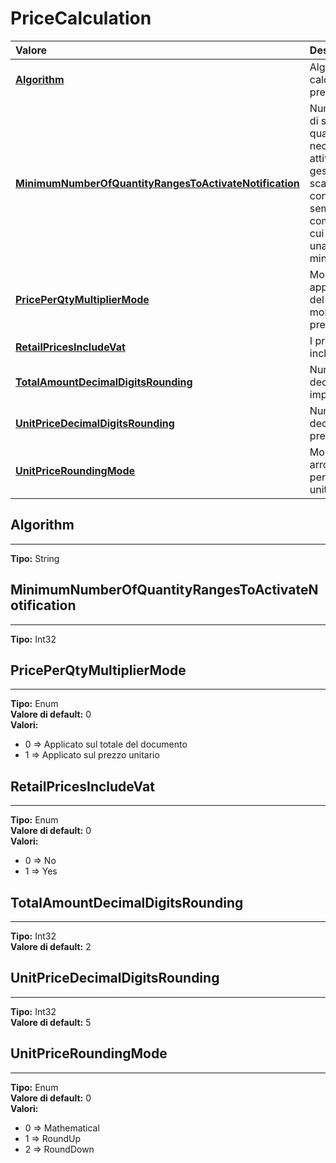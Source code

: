 # PriceCalculation

| Valore| Descrizione |
| :--- | :--- |
| [**Algorithm**](pricecalculation.md#algorithm) | Algoritmo per il calcolo dei prezzi |
| [**MinimumNumberOfQuantityRangesToActivateNotification**](pricecalculation.md#minimumnumberofquantityrangestoactivatenotification) | Numero minimo di scaglioni quantità necessari per attivare la gestione degli scaglioni (e non considerarli semplicemente come articoli di cui è richiesta una quantità minima) |
| [**PricePerQtyMultiplierMode**](pricecalculation.md#priceperqtymultipliermode) | Modalità di applicazione del moltiplicatore prezzi |
| [**RetailPricesIncludeVat**](pricecalculation.md#retailpricesincludevat) | I prezzi retail includono l'IVA |
| [**TotalAmountDecimalDigitsRounding**](pricecalculation.md#totalamountdecimaldigitsrounding) | Numero di cifre decimali negli importi totali |
| [**UnitPriceDecimalDigitsRounding**](pricecalculation.md#unitpricedecimaldigitsrounding) | Numero di cifre decimali nei prezzi unitari |
| [**UnitPriceRoundingMode**](pricecalculation.md#unitpriceroundingmode) | Modalità di arrotondamento per i prezzi unitaru |

## Algorithm 
-----
**Tipo:** String	 

## MinimumNumberOfQuantityRangesToActivateNotification 
-----
**Tipo:** Int32	 

## PricePerQtyMultiplierMode 
-----
**Tipo:** Enum	 
**Valore di default:** 0	 
**Valori:**

* 0 => Applicato sul totale del documento
* 1 => Applicato sul prezzo unitario

## RetailPricesIncludeVat 
-----
**Tipo:** Enum	 
**Valore di default:** 0	 
**Valori:**

* 0 => No
* 1 => Yes

## TotalAmountDecimalDigitsRounding 
-----
**Tipo:** Int32	 
**Valore di default:** 2	 

## UnitPriceDecimalDigitsRounding 
-----
**Tipo:** Int32	 
**Valore di default:** 5	 

## UnitPriceRoundingMode 
-----
**Tipo:** Enum	 
**Valore di default:** 0	 
**Valori:**

* 0 => Mathematical
* 1 => RoundUp
* 2 => RoundDown




